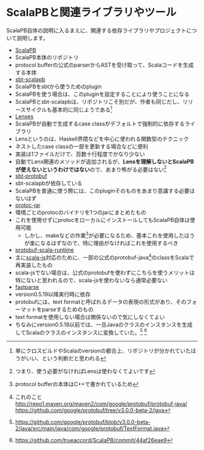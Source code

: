 # ScalaPBと関連ライブラリやツール

ScalaPB自体の説明に入るまえに、関連する依存ライブラリやプロジェクトについて説明します。


- [ScalaPB](https://github.com/trueaccord/ScalaPB)
 - ScalaPB本体のリポジトリ
 - protocol bufferの公式のparserからASTを受け取って、Scalaコードを生成する本体
- [sbt-scalapb](https://github.com/trueaccord/sbt-scalapb)
 - ScalaPBをsbtから使うためのplugin
 - ScalaPBを使う場合は、このpluginを設定することにより使うことになる
 - ScalaPBとsbt-scalapbは、リポジトリこそ別だが、作者も同じだし、リリースサイクルも基本的に同じようである[^scalapb-and-plugin]
- [Lenses](https://github.com/trueaccord/Lenses)
 - ScalaPBが自動で生成するcase classがデフォルトで強制的に依存するライブラリ
 - Lensというのは、Haskell界隈などを中心に使われる関数型のテクニック
 - ネストしたcase classの一部を更新する場合などに便利
 - 実装は1ファイルだけで、百数十行程度でかなり少ない
 - 自動でLens関連のメソッドが追加されるが、**Lensを理解しないとScalaPBが使えないというわけではない**ので、あまり怖がる必要はない[^lens]
- [sbt-protobuf](https://github.com/sbt/sbt-protobuf)
 - sbt-scalapbが依存している
 - ScalaPBを普通に使う際には、このpluginそのものをあまり意識する必要はないはず
- [protoc-jar](https://github.com/os72/protoc-jar)
 - 環境ごとのprotocのバイナリを1つのjarにまとめたもの
 - これを使用せずにprotocをローカルにインストールしてもScalaPB自体は使用可能
   - しかし、makeなどの作業[^protoc]が必要になるため、基本これを使用したほうが楽になるはずなので、特に理由がなければこれを使用するべき
- [protobuf-scala-runtime](https://github.com/trueaccord/protobuf-scala-runtime)
 - 主に[scala-js](http://www.scala-js.org/)対応のために、一部の公式のprotobuf-java[^protobuf-java]のclassをScalaで再実装したもの
 - scala-jsでない場合は、公式のprotobufを使わずにこちらを使うメリットは特にないと思われるので、scala-jsを使わないなら通常必要ない
- [fastparse](https://github.com/lihaoyi/fastparse)
 - version0.5.19以降実行時に依存
 - protobufには、text formatと呼ばれるデータの表現の形式があり、そのフォーマットをparseするためのもの
 - text formatを使用しない場合は関係ないので気にしなくてよい
 - ちなみにversion0.5.18以前では、一旦Javaのクラスのインスタンスを生成してScalaのクラスのインスタンスに変換していた。[^java-text-format-1] [^java-text-format-2]


[^scalapb-and-plugin]: 単にクロスビルドやScalaのversionの都合上、リポジトリが分かれていたほうがいい、という判断だと思われる
[^lens]: つまり、使う必要がなければLensは使わなくてよいです
[^protoc]: protocol bufferの本体はC++で書かれているため
[^protobuf-java]: これのこと http://repo1.maven.org/maven2/com/google/protobuf/protobuf-java/ https://github.com/google/protobuf/tree/v3.0.0-beta-2/java
[^java-text-format-1]: https://github.com/google/protobuf/blob/v3.0.0-beta-2/java/src/main/java/com/google/protobuf/TextFormat.java
[^java-text-format-2]: https://github.com/trueaccord/ScalaPB/commit/44af26eae9
